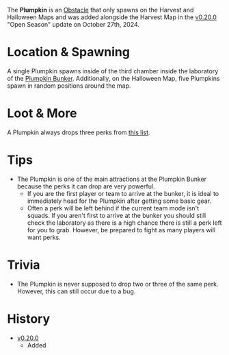 The **Plumpkin** is an [Obstacle](/obstacles) that only spawns on the Harvest and Halloween Maps and was added alongside the Harvest Map in the [v0.20.0](https://github.com/HasangerGames/suroi/releases/tag/v0.20.0) "Open Season" update on October 27th, 2024.

# Location & Spawning

A single Plumpkin spawns inside of the third chamber inside the laboratory of the [Plumpkin Bunker](/buildings/plumpkin_bunker_meta). Additionally, on the Halloween Map, five Plumpkins spawn in random positions around the map.

# Loot & More

A Plumpkin always drops three perks from [this list](/loot#fall_perks_normal).

# Tips

- The Plumpkin is one of the main attractions at the Plumpkin Bunker because the perks it can drop are very powerful. 
  - If you are the first player or team to arrive at the bunker, it is ideal to immediately head for the Plumpkin after getting some basic gear.
  - Often a perk will be left behind if the current team mode isn't squads. If you aren't first to arrive at the bunker you should still check the laboratory as there is a high chance there is still a perk left for you to grab. However, be prepared to fight as many players will want perks.

# Trivia

- The Plumpkin is never supposed to drop two or three of the same perk. However, this can still occur due to a bug.

# History

- [v0.20.0](https://github.com/HasangerGames/suroi/releases/tag/v0.20.0)
  - Added
